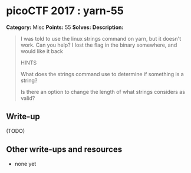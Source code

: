 # picoCTF 2017 : yarn-55

**Category:** Misc
**Points:** 55
**Solves:** 
**Description:**

> I was told to use the linux strings command on yarn, but it doesn't work. Can you help? I lost the flag in the binary somewhere, and would like it back
> 
> 
>  HINTS
> 
> What does the strings command use to determine if something is a string?
> 
> Is there an option to change the length of what strings considers as valid?


## Write-up

(TODO)

## Other write-ups and resources

* none yet
